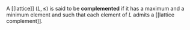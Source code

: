 A [[lattice]] $(L,\leq)$ is said to be **complemented** if it has a maximum and a minimum element and such that each element of $L$ admits a [[lattice complement]]. 